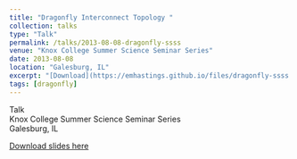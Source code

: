 ```yaml
---
title: "Dragonfly Interconnect Topology "
collection: talks
type: "Talk"
permalink: /talks/2013-08-08-dragonfly-ssss
venue: "Knox College Summer Science Seminar Series"
date: 2013-08-08
location: "Galesburg, IL"
excerpt: "[Download](https://emhastings.github.io/files/dragonfly-ssss.pptx)"
tags: [dragonfly]
---
```


Talk  
Knox College Summer Science Seminar Series  
Galesburg, IL

[Download slides here](https://emhastings.github.io/files/dragonfly-ssss.pptx)
